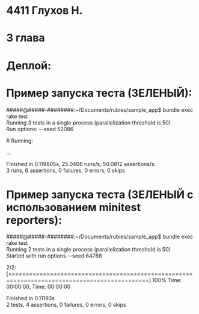 # 4411 Глухов Н.

# 3 глава

# Деплой: 

# Пример запуска теста (ЗЕЛЕНЫЙ):

#####@#####-########:~/Documents/rubies/sample_app$ bundle exec rake test  
Running 3 tests in a single process (parallelization threshold is 50)  
Run options: --seed 52086

\# Running:

...

Finished in 0.119805s, 25.0406 runs/s, 50.0812 assertions/s.  
3 runs, 6 assertions, 0 failures, 0 errors, 0 skips

# Пример запуска теста (ЗЕЛЕНЫЙ с использованием minitest reporters):

#####@#####-########:~/Documents/rubies/sample_app$ bundle exec rake test  
Running 2 tests in a single process (parallelization threshold is 50)  
Started with run options --seed 64788

  2/2: [==============================================================================================] 100% Time: 00:00:00, Time: 00:00:00

Finished in 0.11193s  
2 tests, 4 assertions, 0 failures, 0 errors, 0 skips